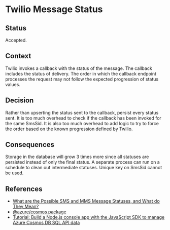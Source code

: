 # Twilio Message Status

## Status

Accepted.

## Context

Twilio invokes a callback with the status of the message. The callback includes the status of delivery. The order in which the callback endpoint processes the request may not follow the expected progression of status values.

## Decision

Rather than upserting the status sent to the callback, persist every status sent. It is too much overhead to check if the callback has been invoked for the same SmsSid. It is also too much overhead to add logic to try to force the order based on the known progression defined by Twilio.

## Consequences

Storage in the database will grow 3 times more since all statuses are persisted instead of only the final status. A separate process can run on a schedule to clean out intermediate statuses. Unique key on SmsSid cannot be used.

## References
* [What are the Possible SMS and MMS Message Statuses, and What do They Mean?](https://support.twilio.com/hc/en-us/articles/223134347-What-are-the-Possible-SMS-and-MMS-Message-Statuses-and-What-do-They-Mean-)
* [@azure/cosmos package](https://docs.microsoft.com/en-us/javascript/api/@azure/cosmos/?view=azure-node-latest)
* [Tutorial: Build a Node.js console app with the JavaScript SDK to manage Azure Cosmos DB SQL API data](https://docs.microsoft.com/en-us/azure/cosmos-db/sql-api-nodejs-get-started)
